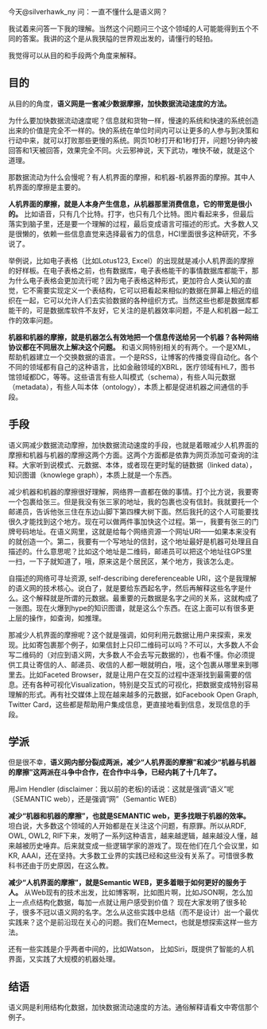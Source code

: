 今天@silverhawk_ny  问：一直不懂什么是语义网？

我试着来问答一下我的理解。当然这个问题问三个这个领域的人可能能得到五个不同的答案。我讲的这个是从我狭隘的世界观出发的，请懂行的轻拍。

我觉得可以从目的和手段两个角度来解释。

## 目的
从目的的角度，**语义网是一套减少数据摩擦，加快数据流动速度的方法。**

为什么要加快数据流动速度呢？信息就和货物一样，慢速的系统和快速的系统创造出来的价值是完全不一样的。快的系统在单位时间内可以让更多的人参与到决策和行动中来，就可以打败那些更慢的系统。网页10秒打开和1秒打开，问题1分钟内被回答和1天被回答，效果完全不同。火云邪神说，天下武功，唯快不破，就是这个道理。

那数据流动为什么会慢呢？有人机界面的摩擦，和机器-机器界面的摩擦。其中人机界面的摩擦是主要的。

**人机界面的摩擦，就是人本身产生信息，从机器那里消费信息，它的带宽是很小的。** 比如语音，只有几个比特。打字，也只有几个比特。图片看起来多，但最后落实到脑子里，还是要一个理解的过程，最后变成语言可描述的形式。大多数人又是很懒的，依赖一些信息直觉来选择最省力的信息，HCI里面很多这种研究，不多说了。

举例说，比如电子表格（比如Lotus123, Excel）的出现就是减小人机界面的摩擦的好样板。在电子表格之前，也有数据库，电子表格能干的事情数据库都能干，那为什么电子表格会更加流行呢？因为电子表格这种形式，更加符合人类认知的直觉，它不需要实现定义一个表结构，它可以把看起来相似的数据在屏幕上相近的组织在一起，它可以允许人们去实验数据的各种组织方式。当然这些也都是数据库都能干的，可是数据库软件不友好，它关注的是机器效率问题，不是人和机器一起工作的效率问题。

**机器和机器的摩擦，就是机器怎么有效地把一个信息传送给另一个机器？各种网络协议都在不同层次上解决这个问题。** 和语义网特别相关的有两个。一个是XML，帮助机器建立一个交换数据的语言。一个是RSS，让博客的传播变得自动化。各个不同的领域都有自己的这种语言，比如金融领域的XBRL，医疗领域有HL7，图书馆领域都DC，等等。这些语言有些人叫模式（schema），有些人叫元数据（metadata），有些人叫本体（ontology），本质上都是促进机器之间通信的手段。

## 手段
语义网减少数据流动摩擦，加快数据流动速度的手段，也就是着眼减少人机界面的摩擦和机器与机器的摩擦这两个方面。这两个方面都是依靠为网页添加可查询的注释。大家听到说模式、元数据、本体，或者现在更时髦的链数据（linked data），知识图谱（knowlege graph），本质上就是一个东西。

减少机器和机器的摩擦很好理解，网络界一直都在做的事情。打个比方说，我要寄一个包裹给张三。但是我没有张三家的地址，我的包裹也没有信封。我就要托一个邮递员，告诉他张三住在东边山脚下第四棵大树下面。然后我托的这个人可能要找很久才能找到这个地方。现在可以做两件事加快这个过程。第一，我要有张三的门牌号码地址。在语义网里，这就是给每个网络资源一个网址URI——如果本来没有的就创造一个。第二，我要有一个写地址的信封，这个地址最好是机器可处理且自描述的。什么意思呢？比如这个地址是二维码，邮递员可以把这个地址往GPS里一扫，一下子就知道了，哦，原来这是个居民区，某个地方，我该怎么走。

自描述的网络可寻址资源, self-describing dereferenceable URI，这个是我理解的语义网的技术核心。说白了，就是要给东西起名字，然后再解释这些名字是什么。这个解释就是所谓的元数据。最重要的元数据是名字之间的关系，这就构成了一张图。现在火爆到hype的知识图谱，就是这么个东西。在这上面可以有很多更上层的操作，如查询，如推理。

那减少人机界面的摩擦呢？这个就是强调，如何利用元数据让用户来探索，来发现。比如寄包裹那个例子，如果信封上只印二维码可以吗？不可以，大多数人不会写二维码的（对应到语义网，大多数人不会去写元数据的），也看不懂。你必须提供工具让寄信的人、邮递员、收信的人都一眼就明白，哦，这个包裹从哪里来到哪里去。比如Faceted Browser，就是让用户在交互的过程中逐渐找到最需要的信息。还有各种可视化Visualization，特别是交互式的可视化，把数据变成特别容易理解的形式。再有社交媒体上现在越来越多的元数据，如Facebook Open Graph, Twitter Card，这些都是帮助用户集成信息，更直接地看到信息，发现信息的手段。

## 学派
但是很不幸，**语义网内部分裂成两派，减少“人机界面的摩擦”和减少“机器与机器的摩擦”这两派在斗争中合作，在合作中斗争，已经内耗了十几年了。**

用Jim Hendler (disclaimer：我以前的老板)的话说：这就是强调“语义”呢（SEMANTIC web），还是强调“网”（Semantic WEB）

**减少“机器和机器的摩擦”，也就是SEMANTIC web，更多找眼于机器的效率。** 坦白说，大多数这个领域的人开始都是在关注这个问题，有原罪。所以从RDF, OWL, OWL2, RIF下来，发明了一系列这种语言，越来越逻辑，越来越没人懂，越来越被历史唾弃。后来就变成一些逻辑学家的游戏了。现在他们在几个会议里，如KR, AAAI，还在坚持。大多数工业界的实践已经和这些没有关系了。可惜很多教科书还由于历史原因，在这么教。

**减少“人机界面的摩擦”，就是Semantic WEB，更多着眼于如何更好的服务于人。** 从Web现有的技术出发，比如博客啊，比如图片啊，比如JSON啊，怎么加上一点点结构化数据，每加一点就让用户感受到价值？ 现在大家发明了很多轮子，很多不冠以语义网的名字。怎么从这些实践中总结（而不是设计）出一个最优实践来？这个是前沿现在关心的问题。我们在Memect，也就是想探索这样一些方法。

还有一些实践是介乎两者中间的，比如Watson， 比如Siri，既提供了智能的人机界面，又实践了大规模的机器处理。

## 结语
语义网是利用结构化数据，加快数据流动速度的方法。通俗解释请看文中寄信那个例子。
